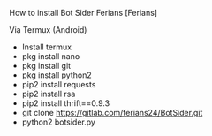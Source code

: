 How to install Bot Sider Ferians
[Ferians]

Via Termux (Android) 
   
   - Install termux 
   - pkg install nano
   - pkg install git
   - pkg install python2
   - pip2 install  requests
   - pip2 install rsa
   - pip2 install thrift==0.9.3
   - git clone https://gitlab.com/ferians24/BotSider.git
   - python2 botsider.py
   